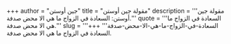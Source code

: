 +++
author = "جين أوستن"
title = "مقولة جين أوستن"
description = '''مقولة جين أوستن: السعادة في الزواج ما هي الا محض صدفة.'''
quote = '''السعادة في الزواج ما هي الا محض صدفة.'''
slug = '''السعادة-في-الزواج-ما-هي-الا-محض-صدفة'''
+++
السعادة في الزواج ما هي الا محض صدفة.
